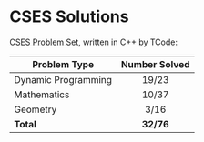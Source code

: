 # CSES Solutions

[CSES Problem Set](https://cses.fi/problemset/), written in C++ by TCode:

| Problem Type          | Number Solved |
|-----------------------|:-------------:|
| Dynamic Programming   |     19/23     |
| Mathematics           |     10/37     |
| Geometry              |     3/16      |
| **Total**             |   **32/76**   |
